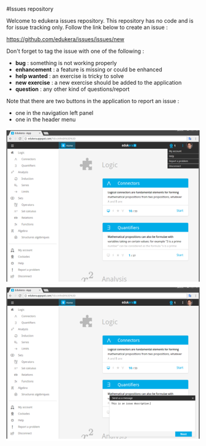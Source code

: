 #Issues repository

Welcome to edukera issues repository. This repository has no code and is for issue tracking only. Follow the link below to create an issue :

https://github.com/edukera/issues/issues/new

Don't forget to tag the issue with one of the following :
* **bug** : something is not working properly
* **enhancement** : a feature is missing or could be enhanced
* **help wanted** : an exercise is tricky to solve
* **new exercise** : a new exercise should be added to the application
* **question** : any other kind of questions/report

Note that there are two buttons in the application to report an issue :
* one in the navigation left panel
* one in the header menu

<p align="center">
  <img src="Screenshot from 2016-09-13 16-23-50.png" width="650"/>
  <img src="Screenshot from 2016-09-13 16-48-14.png" width="650"/>
</p>
